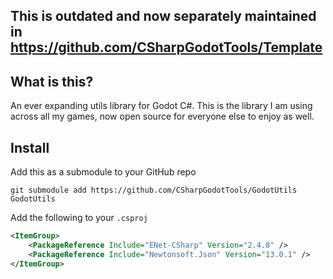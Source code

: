 ## This is outdated and now separately maintained in https://github.com/CSharpGodotTools/Template

## What is this?
An ever expanding utils library for Godot C#. This is the library I am using across all my games, now open source for everyone else to enjoy as well.

## Install
Add this as a submodule to your GitHub repo
```
git submodule add https://github.com/CSharpGodotTools/GodotUtils GodotUtils
```

Add the following to your `.csproj`
```xml
<ItemGroup>
    <PackageReference Include="ENet-CSharp" Version="2.4.8" />
    <PackageReference Include="Newtonsoft.Json" Version="13.0.1" />
</ItemGroup>
```
